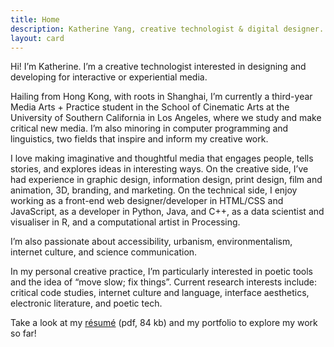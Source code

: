 ```yaml
---
title: Home
description: Katherine Yang, creative technologist & digital designer.
layout: card
---
```


Hi! I’m Katherine. I’m a creative technologist interested in designing and developing for interactive or experiential media.

Hailing from Hong Kong, with roots in Shanghai, I’m currently a third-year Media Arts + Practice student in the School of Cinematic Arts at the University of Southern California in Los Angeles, where we study and make critical new media. I’m also minoring in computer programming and linguistics, two fields that inspire and inform my creative work. 

I love making imaginative and thoughtful media that engages people, tells stories, and explores ideas in interesting ways. On the creative side, I’ve had experience in graphic design, information design, print design, film and animation, <abbr>3D</abbr>, branding, and marketing. On the technical side, I enjoy working as a front-end web designer/developer in <abbr>HTML/CSS</abbr> and JavaScript, as a developer in Python, Java, and <abbr>C++</abbr>, as a data scientist and visualiser in R, and a computational artist in Processing.

I’m also passionate about accessibility, urbanism, environmentalism, internet culture, and science communication.

In my personal creative practice, I’m particularly interested in poetic tools and the idea of “move slow; fix things”. Current research interests include: critical code studies, internet culture and language, interface aesthetics, electronic literature, and poetic tech.

Take a look at my [résumé](/resume/yang-katherine-resume-202102.pdf) <span class="fileInfo">(pdf, 84 kb)</span> and my portfolio to explore my work so far!